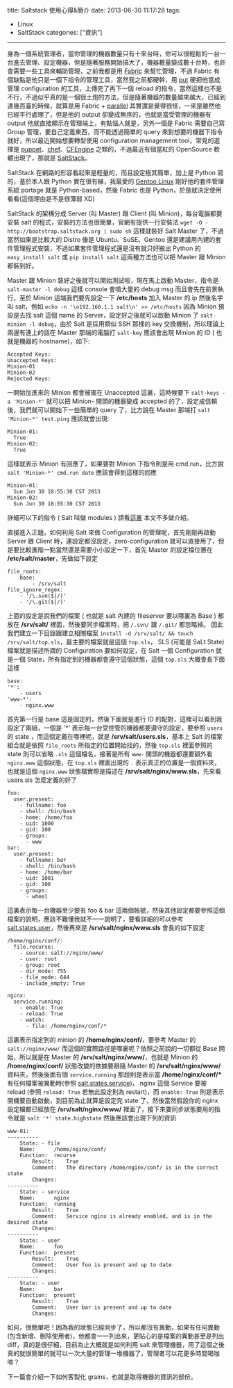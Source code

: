 title: Saltstack 使用心得&簡介
date: 2013-06-30 11:17:28
tags:
- Linux
- SaltStack
categories: ["資訊"]
---

身為一個系統管理者，當你管理的機器數量只有十來台時，你可以很輕鬆的一台一台進去管理、設定機器，但是隨著服務開始搞大了，機器數量變成數十台時，也許會需要一些工具來輔助管理，之前我都是用 [Fabric](http://docs.fabfile.org/en/1.6/) 來幫忙管理，不過 Fabric 有個缺點是他只是一個下指令的管理工具，當然我之前都硬幹，用 [put](http://docs.fabfile.org/en/1.6/api/core/operations.html?highlight=put#fabric.operations.put) 硬把他當成管理 configuration 的工具，上傳完了再下一個 reload 的指令，當然這樣也不是不行，不過似乎真的是一個很土炮的方法，但是隨著機器的數量越來越大，已經到達幾百臺的時候，就算是用 Fabric + [parallel](http://docs.fabfile.org/en/1.6/usage/env.html#env-parallel) 其實還是覺得很怪，一來是雖然他已經平行處理了，但是他的 output 卻變成無序的，也就是當受管理的機器有 output 他就直接顯示在管理端上，有點惱人就是，另外一個是 Fabric 需要自己寫 Group 管理，要自己定義東西，而不能透過簡單的 query 來對想要的機器下指令就好，所以最近開始想要轉型使用 configuration management tool，常見的選擇是 [puppet](https://puppetlabs.com/)、[chef](http://www.opscode.com/chef/)、[CFEngine](http://cfengine.com/) 之類的，不過最近有個當紅的 OpenSource 軟體出現了，那就是 [SaltStack](http://docs.saltstack.com/)。

<!--more-->

SaltStack 在網路的形容看起來是輕量的，而且設定極其簡單，加上是 Python 寫的，基於本人跟 Python 實在很有緣，我最愛的 [Gentoo Linux](http://www.gentoo.org/) 剛好他的套件管理系統 portage 就是 Python-based，然後 Fabric 也是 Python，於是就決定使用看看(這個理由是不是很薄弱 XD)

SaltStack 的架構分成 Server (叫 Master) 跟 Client (叫 Minion)，每台電腦都要安裝 salt 的程式，安裝的方法也很簡單，官網有提供一行安裝法 `wget -O - http://bootstrap.saltstack.org | sudo sh` 這樣就裝好 Salt Master 了，不過當然如果是比較大的 Distro 像是 Ubuntu、SuSE、Gentoo 還是建議用內建的套件管理程式安裝，不過如果套件管理程式還是沒有就只好搬出 Python 的 `easy_install salt` 或 `pip install salt` 這兩種方法也可以把 Master 跟 Minion 都裝到好。

Master 跟 Minion 裝好之後就可以開始測試啦，現在馬上啟動 Master，指令是 `salt-master -l debug` 這樣 console 會噴大量的 debug msg 而且會先在前景執行，至於 Minion 這端我們要先設定一下 __/etc/hosts__ 加入 Master 的 ip 然後名字叫 salt，例如 `echo -n '\n192.168.1.1 salt\n' >> /etc/hosts` 因為 Minion 預設是去找 salt 這個 name 的 Server，設定好之後就可以啟動 Minion 了 `salt-minion -l debug`，由於 Salt 是採用類似 SSH 那樣的 key 交換機制，所以理論上兩邊有連上的話在 Master 那端的電腦打 `salt-key` 應該會出現 Minion 的 ID ( 也就是機器的 hostname)，如下:

	Accepted Keys:
	Unaccepted Keys:
	Minion-01
	Minion-02
	Rejected Keys:

一開始加進來的 Minion 都會被擺在 Unaccepted 這裏，這時候要下 `salt-keys -a 'Minion-*'` 就可以把 Minion- 開頭的機器變成 accepted 的了，設定成信賴後，我們就可以開始下一些簡單的 query 了，比方說在 Master 那端打 `salt 'Minion-*' test.ping` 應該就會出現:

	Minion-01:
  	  True
	Minion-02:
  	  True

這樣就表示 Minion 有回應了，如果要對 Minion 下指令則是用 cmd.run，比方說 `salt 'Minion-*' cmd.run date` 應該會得到這樣的回應

	Minion-01:
  	  Sun Jun 30 18:55:30 CST 2013
	Minion-02:
  	  Sun Jun 30 18:55:30 CST 2013

詳細可以下的指令 ( Salt 叫做 modules ) 請看[這裏](http://docs.saltstack.com/ref/modules/all/index.html) 本文不多做介紹。

直接進入正題，如何利用 Salt 來做 Configuration 的管理呢，首先剛剛再啟動 Server 跟 Client 時，連設定都沒設定，zero-configuration 就可以直接用了，但是要比較進階一點當然還是需要小小設定一下，首先 Master 的設定檔位置在 __/etc/salt/master__，先做如下設定

	file_roots:
		base:
			- /srv/salt
	file_ignore_regex:
		- '/\.svn($|/)'
		- '/\.git($|/)'

上面的設定是說我們的檔案 ( 也就是 salt 內建的 fileserver 要以哪裏為 Base ) 都放在 __/srv/salt/__ 裡面，然後要同步檔案時，把 `/.svn/` 跟 `/.git/` 都忽略掉。
因此我們建立一下目錄跟建立相關檔案 `install -d /srv/salt/ && touch /srv/salt/top.sls`，最主要的檔案就是這個 `top.sls`， SLS (可能是 SaLt State) 檔案就是描述所謂的 Configuration 要如何設定，在 Salt 一個 Configuration 就是一個 State，所有指定到的機器都會遵守這個狀態，這個 `top.sls` 大概會長下面這樣

	base:
  	'*':
    	- users
  	'www-*':
    	- nginx.www

首先第一行是 base 這是固定的，然後下面就是進行 ID 的配對，這裡可以看到我設定了兩組，一個是 '*' 表示每一台受控管的機器都要遵守的設定，要參照 `users` 的 state ，而這個定義在哪裡呢，就是 __/srv/salt/users.sls__，基本上 Salt 的檔案組合就是依照 `file_roots` 所指定的位置開始找的，然後 `top.sls` 裡面參照的 state 則可以省略 `.sls` 這個檔名，接著是所有 `www-` 開頭的機器都還要額外看 `nginx.www` 這個狀態，在 `top.sls` 裡面出現的 `.` 表示真正的位置是一個資料夾，也就是這個 `nginx.www` 狀態檔實際是描述在 __/srv/salt/nginx/www.sls__，先來看 users.sls 怎麼定義的好了

	foo:
	  user.present:
	    - fullname: foo
	    - shell: /bin/bash
	    - home: /home/foo
	    - uid: 1000
	    - gid: 100
	    - groups:
	      - www
	bar:
	  user.present:
	    - fullname: bar
	    - shell: /bin/bash
	    - home: /home/bar
	    - uid: 1001
	    - gid: 100
	    - groups:
	      - wheel

這裏表示每一台機器至少要有 foo & bar 這兩個帳號，然後其他設定都要參照這個檔案的說明，應該不難懂我就不一一說明了，要看詳細的可以參考 [salt.states.user](http://docs.saltstack.com/ref/states/all/salt.states.user.html)，然後再來是 __/srv/salt/nginx/www.sls__ 會長的如下設定

	/home/nginx/conf/:
	  file.recurse:
	    - source: salt://nginx/www/
	    - user: root
	    - group: root
	    - dir_mode: 755
	    - file_mode: 644
	    - include_empty: True
	
	nginx:
	  service.running:
	    - enable: True
	    - reload: True
	    - watch:
	      - file: /home/nginx/conf/*

這裏表示指定到的 minion 的 __/home/nginx/conf/__，要參考 Master 的 `salt://nginx/www/` 而這個的實際路徑是哪裏呢？依照之前說的一切都從 Base 開始，所以就是在 Master 的 __/srv/salt/nginx/www/__，也就是 Minion 的 __/home/nginx/conf/__ 狀態改變的依據要跟隨 Master 的 __/srv/salt/nginx/www/__ 資料夾，然後後面有個 `service.running` 那段則是表示當 __/home/nginx/conf/*__ 有任何檔案被異動時(參照 [salt.states.service](http://docs.saltstack.com/ref/states/all/salt.states.service.html#module-salt.states.service))， nginx 這個 Service 要被 reload (參照 `reload: True` 若無此設定則為 restart)，而 `enable: True` 則是表示開機要自動啟動，到目前為止就算是設定完 state 了，然後當然假設你的 nginx 設定檔都已經放在 __/srv/salt/nginx/www/__ 裡面了，接下來要同步狀態要用的指令就是 `salt '*' state.highstate` 然後應該會出現下列的資訊

	www-01:
	----------
	    State: - file
	    Name:      /home/nginx/conf/
	    Function:  recurse
	        Result:    True
	        Comment:   The directory /home/nginx/conf/ is in the correct 	state
	        Changes:   
	----------
	    State: - service
	    Name:      nginx
	    Function:  running
	        Result:    True
	        Comment:   Service nginx is already enabled, and is in the 	desired state
	        Changes:   
	----------
	    State: - user
	    Name:      foo
	    Function:  present
	        Result:    True
	        Comment:   User foo is present and up to date
	        Changes:   
	----------
	    State: - user
	    Name:      bar
	    Function:  present
	        Result:    True
	        Comment:   User bar is present and up to date
	        Changes:   	

如何，很簡單吧！因為我的狀態已經同步了，所以都沒有異動，如果有任何異動(包含新增、刪除使用者)，他都會一一列出來，更貼心的是檔案的異動甚至是列出 diff，真的是很仔細，目前為止大概就是如何利用 salt 來管理機器，用了這個之後真的就很簡單的就可以一次大量的管理一堆機器了，管理者可以花更多時間喝咖啡？

下一篇會介紹一下如何客製化 grains，也就是取得機器的資訊的部份。